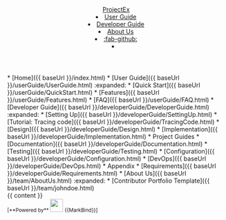 <head-bottom>
  <link rel="stylesheet" href="{{baseUrl}}/stylesheets/main.css">
</head-bottom>

<header sticky>
  <navbar type="dark">
    <a slot="brand" href="{{baseUrl}}/index.html" title="Home" class="navbar-brand">ProjectEx</a>
    <li><a highlight-on="sibling-or-child" href="{{baseUrl}}/userGuide/UserGuide.html" class="nav-link">User Guide</a></li>
    <li><a highlight-on="sibling-or-child" href="{{baseUrl}}/developerGuide/DeveloperGuide.html" class="nav-link">Developer Guide</a></li>
    <li><a highlight-on="sibling-or-child" href="{{baseUrl}}/team/AboutUs.html" class="nav-link">About Us</a></li>
    <li><a href="https://github.com/se-edu" target="_blank" class="nav-link"><md>:fab-github:</md></a>
    </li>
    <li slot="right">
      <form class="navbar-form">
        <searchbar :data="searchData" placeholder="Search" :on-hit="searchCallback" menu-align-right></searchbar>
      </form>
    </li>
  </navbar>
</header>

<div id="flex-body">
  <nav id="site-nav">
    <div class="nav-component slim-scroll">
      <site-nav>
* [Home]({{ baseUrl }}/index.html)
* [User Guide]({{ baseUrl }}/userGuide/UserGuide.html) :expanded:
  * [Quick Start]({{ baseUrl }}/userGuide/QuickStart.html)
  * [Features]({{ baseUrl }}/userGuide/Features.html)
  * [FAQ]({{ baseUrl }}/userGuide/FAQ.html)
* [Developer Guide]({{ baseUrl }}/developerGuide/DeveloperGuide.html) :expanded:
  * [Setting Up]({{ baseUrl }}/developerGuide/SettingUp.html)
    * [Tutorial: Tracing code]({{ baseUrl }}/developerGuide/TracingCode.html)
  * [Design]({{ baseUrl }}/developerGuide/Design.html)
  * [Implementation]({{ baseUrl }}/developerGuide/Implementation.html)
  * Project Guides
    * [Documentation]({{ baseUrl }}/developerGuide/Documentation.html)
    * [Testing]({{ baseUrl }}/developerGuide/Testing.html)
    * [Configuration]({{ baseUrl }}/developerGuide/Configuration.html)
    * [DevOps]({{ baseUrl }}/developerGuide/DevOps.html)
  * Appendix
    * [Requirements]({{ baseUrl }}/developerGuide/Requirements.html)
* [About Us]({{ baseUrl }}/team/AboutUs.html) :expanded:
  * [Contributor Portfolio Template]({{ baseUrl }}/team/johndoe.html)
      </site-nav>
    </div>
  </nav>
  <div id="content-wrapper">
    {{ content }}
  </div>
  <nav id="page-nav">
    <div class="nav-component slim-scroll">
      <page-nav />
    </div>
  </nav>
  <scroll-top-button></scroll-top-button>
</div>

<footer>
  <!-- Support MarkBind by including a link to us on your landing page! -->
  <div class="text-center">
    <small>[<md>**Powered by**</md> <img src="https://markbind.org/favicon.ico" width="30"> {{MarkBind}}]</small>
  </div>
</footer>
